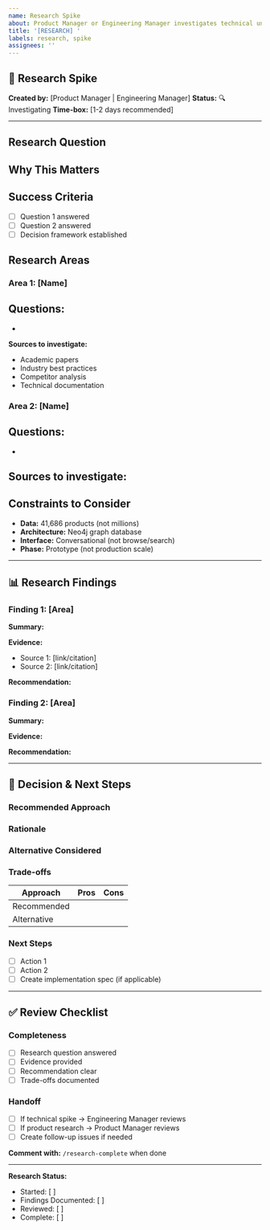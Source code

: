 ```yaml
---
name: Research Spike
about: Product Manager or Engineering Manager investigates technical unknowns
title: '[RESEARCH] '
labels: research, spike
assignees: ''
---
```


## 🔬 Research Spike

**Created by:** [Product Manager | Engineering Manager]
**Status:** 🔍 Investigating
**Time-box:** [1-2 days recommended]

---

## Research Question
<!-- What do we need to learn? -->



## Why This Matters
<!-- How does this impact our decisions? -->



## Success Criteria
<!-- What answers do we need to proceed? -->

- [ ] Question 1 answered
- [ ] Question 2 answered
- [ ] Decision framework established

## Research Areas

### Area 1: [Name]
**Questions:**
-
-

**Sources to investigate:**
- Academic papers
- Industry best practices
- Competitor analysis
- Technical documentation

### Area 2: [Name]
**Questions:**
-
-

**Sources to investigate:**
-

## Constraints to Consider
<!-- What are our limitations? -->

- **Data:** 41,686 products (not millions)
- **Architecture:** Neo4j graph database
- **Interface:** Conversational (not browse/search)
- **Phase:** Prototype (not production scale)

---

## 📊 Research Findings

### Finding 1: [Area]

**Summary:**


**Evidence:**
- Source 1: [link/citation]
- Source 2: [link/citation]

**Recommendation:**


### Finding 2: [Area]

**Summary:**


**Evidence:**


**Recommendation:**


---

## 🎯 Decision & Next Steps

### Recommended Approach


### Rationale


### Alternative Considered


### Trade-offs
| Approach | Pros | Cons |
|----------|------|------|
| Recommended | | |
| Alternative | | |

### Next Steps
- [ ] Action 1
- [ ] Action 2
- [ ] Create implementation spec (if applicable)

---

## ✅ Review Checklist

### Completeness
- [ ] Research question answered
- [ ] Evidence provided
- [ ] Recommendation clear
- [ ] Trade-offs documented

### Handoff
- [ ] If technical spike → Engineering Manager reviews
- [ ] If product research → Product Manager reviews
- [ ] Create follow-up issues if needed

**Comment with:** `/research-complete` when done

---

<!-- DO NOT DELETE BELOW THIS LINE -->
**Research Status:**
- Started: [ ]
- Findings Documented: [ ]
- Reviewed: [ ]
- Complete: [ ]
